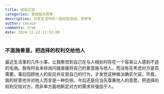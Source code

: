 ```yaml
---
title: 经验之谈
categories: 软技能与思考
description: 分享生活中的一些经验总结，供参考
author: Canace
comments: true
date: 2024-12-22 11:53:00
---
```

### 不滥施善意，把选择的权利交给他人
最近生活里的几件小事，让我察觉到自己在与人相处时存在一个容易让人感到不适的毛病。我有时会未经询问就直接将自己的善意施与他人，而没有先考虑对方是否需要。事后回顾他人的反应并反思自己的行为，才发觉这种做法确实欠妥。毕竟，我的好意也许对他人而言是一种负担。今后还是应当先尊重他人的意愿，把选择的权利交给对方，而非单方面地断定对方的需求并强加于人。
